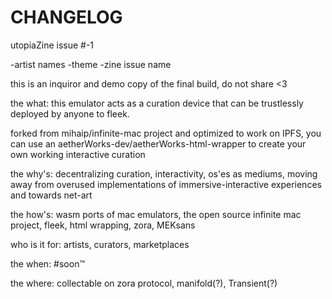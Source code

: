 # CHANGELOG

utopiaZine issue #-1

-artist names
-theme
-zine issue name

this is an inquiror and demo copy of the final build, do not share <3

the what: this emulator acts as a curation device that can be trustlessly deployed by anyone to fleek.

forked from mihaip/infinite-mac project and optimized to work on IPFS, you can use an aetherWorks-dev/aetherWorks-html-wrapper to create your own working interactive curation

the why's: decentralizing curation, interactivity, os'es as mediums, moving away from overused implementations of immersive-interactive experiences and towards net-art

the how's: wasm ports of mac emulators, the open source infinite mac project, fleek, html wrapping, zora, MEKsans

who is it for: artists, curators, marketplaces

the when: #soon™

the where: collectable on zora protocol, manifold(?), Transient(?)